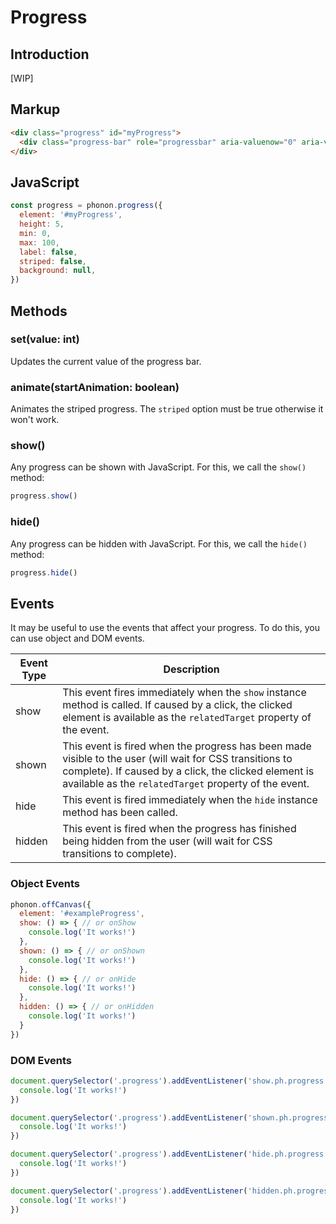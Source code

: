 # Progress

## Introduction

[WIP]

## Markup

```html
<div class="progress" id="myProgress">
  <div class="progress-bar" role="progressbar" aria-valuenow="0" aria-valuemin="0" aria-valuemax="100"></div>
</div>
```

## JavaScript

```js
const progress = phonon.progress({
  element: '#myProgress',
  height: 5,
  min: 0,
  max: 100,
  label: false,
  striped: false,
  background: null,
})
```

## Methods

### set(value: int)

Updates the current value of the progress bar.

### animate(startAnimation: boolean)

Animates the striped progress. The `striped` option must be true otherwise it won't work.

### show()

Any progress can be shown with JavaScript. For this, we call the `show()` method:

```js
progress.show()
```

### hide()

Any progress can be hidden with JavaScript. For this, we call the `hide()` method:

```js
progress.hide()
```

## Events

It may be useful to use the events that affect your progress.
To do this, you can use object and DOM events.


|     Event Type     |     Description      |
|--------------------|----------------------|
|  show    |   This event fires immediately when the <code>show</code> instance method is called. If caused by a click, the clicked element is available as the <code>relatedTarget</code> property of the event.   |
|  shown   |  This event is fired when the progress has been made visible to the user (will wait for CSS transitions to complete). If caused by a click, the clicked element is available as the <code>relatedTarget</code> property of the event.    |
|  hide    |    This event is fired immediately when the <code>hide</code> instance method has been called.   |
|  hidden  |   This event is fired when the progress has finished being hidden from the user (will wait for CSS transitions to complete).    |


### Object Events

```js
phonon.offCanvas({
  element: '#exampleProgress',
  show: () => { // or onShow
    console.log('It works!')
  },
  shown: () => { // or onShown
    console.log('It works!')
  },
  hide: () => { // or onHide
    console.log('It works!')
  },
  hidden: () => { // or onHidden
    console.log('It works!')
  }
})
```

### DOM Events

```js
document.querySelector('.progress').addEventListener('show.ph.progress', () => {
  console.log('It works!')
})

document.querySelector('.progress').addEventListener('shown.ph.progress', () => {
  console.log('It works!')
})

document.querySelector('.progress').addEventListener('hide.ph.progress', () => {
  console.log('It works!')
})

document.querySelector('.progress').addEventListener('hidden.ph.progress', () => {
  console.log('It works!')
})
```
